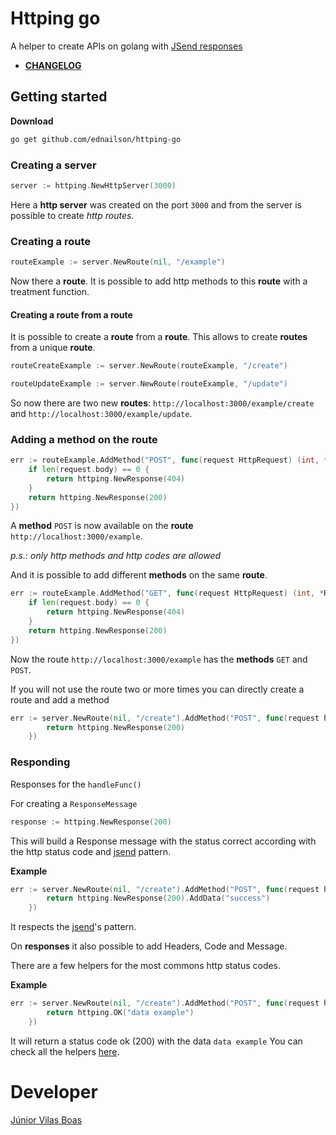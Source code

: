 # Httping go

A helper to create APIs on golang with [JSend responses](https://github.com/omniti-labs/jsend)

* **[CHANGELOG](CHANGELOG.md)**

## Getting started

**Download**

```bash
go get github.com/ednailson/httping-go
```

### Creating a server

```go
server := httping.NewHttpServer(3000)
``` 

Here a **http server** was created on the port `3000` and from the server is possible to create _http routes_.

### Creating a route

```go
routeExample := server.NewRoute(nil, "/example")
```

Now there a **route**. It is possible to add http methods to this **route** with a treatment function. 

#### Creating a route from a route

It is possible to create a **route** from a **route**. This allows to create **routes** from a unique **route**.

```go
routeCreateExample := server.NewRoute(routeExample, "/create")
```

```go
routeUpdateExample := server.NewRoute(routeExample, "/update")
```

So now there are two new **routes**: `http://localhost:3000/example/create` and `http://localhost:3000/example/update`.

### Adding a method on the route

```go
err := routeExample.AddMethod("POST", func(request HttpRequest) (int, *ResponseMessage) {
    if len(request.body) == 0 {
        return httping.NewResponse(404)
    }
    return httping.NewResponse(200)
})
```

A **method** `POST` is now available on the **route** `http://localhost:3000/example`.

_p.s.: only http methods and http codes are allowed_

And it is possible to add different **methods** on the same **route**. 

```go
err := routeExample.AddMethod("GET", func(request HttpRequest) (int, *ResponseMessage) {
    if len(request.body) == 0 {
        return httping.NewResponse(404)
    }
    return httping.NewResponse(200)
})
```

Now the route `http://localhost:3000/example` has the **methods** `GET` and `POST`.

If you will not use the route two or more times you can directly create a route and add a method 

```go
err := server.NewRoute(nil, "/create").AddMethod("POST", func(request httping.HttpRequest) (int, *httping.ResponseMessage) {
		return httping.NewResponse(200)
	})
```

### Responding

Responses for the `handleFunc()`

For creating a `ResponseMessage`

```go
response := httping.NewResponse(200)
```

This will build a Response message with the status correct according with the http status code and [jsend](https://github.com/omniti-labs/jsend) pattern.

**Example**

```go
err := server.NewRoute(nil, "/create").AddMethod("POST", func(request httping.HttpRequest) (int, *httping.ResponseMessage) {
		return httping.NewResponse(200).AddData("success")
	})
```

It respects the [jsend](https://github.com/omniti-labs/jsend)'s pattern. 

On **responses** it also possible to add Headers, Code and Message.

There are a few helpers for the most commons http status codes.

**Example**

```go
err := server.NewRoute(nil, "/create").AddMethod("POST", func(request httping.HttpRequest) (int, *httping.ResponseMessage) {
		return httping.OK("data example")
	})
```

It will return a status code ok (200) with the data `data example`
You can check all the helpers [here](CHANGELOG.md#050).

# Developer

[Júnior Vilas Boas](http://ednailson.github.io)
